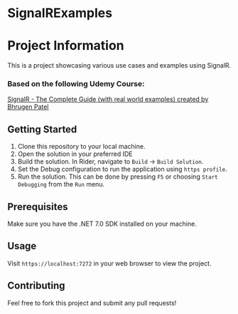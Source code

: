 # SignalRExamples

# Project Information

This is a project showcasing various use cases and examples using SignalR. 

### Based on the following Udemy Course:

[SignalR - The Complete Guide (with real world examples) created by Bhrugen Patel](https://www.udemy.com/course/signalr-the-complete-guide/)

## Getting Started

1. Clone this repository to your local machine.
2. Open the solution in your preferred IDE
3. Build the solution. In Rider, navigate to `Build` -> `Build Solution`.
4. Set the Debug configuration to run the application using `https profile`.
5. Run the solution. This can be done by pressing `F5` or choosing `Start Debugging` from the `Run` menu.

## Prerequisites

Make sure you have the .NET 7.0 SDK installed on your machine.

## Usage

Visit `https://localhost:7272` in your web browser to view the project.

## Contributing

Feel free to fork this project and submit any pull requests!
